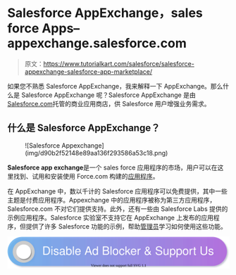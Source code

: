 # Salesforce AppExchange，sales force Apps–appexchange.salesforce.com

> 原文：<https://www.tutorialkart.com/salesforce/salesforce-appexchange-salesforce-app-marketplace/>

如果您不熟悉 Salesforce AppExchange，我来解释一下 AppExchange。那么什么是 Salesforce AppExchange 呢？Salesforce AppExchange 是由[Salesforce.com](https://www.tutorialkart.com/salesforce/what-is-salesforce/)托管的商业应用商店，供 Salesforce 用户增强业务需求。

## 什么是 Salesforce AppExchange？

<figure class="alignleft">![Salesforce Appexchange](img/d90b2f52148e89aa136f293586a53c18.png)</figure>

**Salesforce app exchange**是一个 sales force 应用程序的市场，用户可以在这里找到、试用和安装使用 Force.com 构建的[应用程序](https://www.tutorialkart.com/salesforce/how-to-create-an-app-in-salesforce/)。

在 AppExchange 中，数以千计的 Salesforce 应用程序可以免费提供，其中一些主题是付费应用程序。Appexchange 中的应用程序被称为第三方应用程序，Salesforce.com 不对它们提供支持。此外，还有一些由 Salesforce Labs 提供的示例应用程序。Salesforce 实验室不支持它在 AppExchange 上发布的应用程序，但提供了许多 Salesforce 功能的示例，帮助[管理员](https://www.tutorialkart.com/salesforce-tutorials/salesforce-administrator/)学习如何使用这些功能。

[![](img/925da31b32d6bc3827932f6c8afb11bb.png)](https://www.tutorialkart.com/)